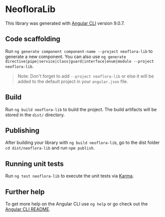 # NeofloraLib

This library was generated with [Angular CLI](https://github.com/angular/angular-cli) version 9.0.7.

## Code scaffolding

Run `ng generate component component-name --project neoflora-lib` to generate a new component. You can also use `ng generate directive|pipe|service|class|guard|interface|enum|module --project neoflora-lib`.
> Note: Don't forget to add `--project neoflora-lib` or else it will be added to the default project in your `angular.json` file. 

## Build

Run `ng build neoflora-lib` to build the project. The build artifacts will be stored in the `dist/` directory.

## Publishing

After building your library with `ng build neoflora-lib`, go to the dist folder `cd dist/neoflora-lib` and run `npm publish`.

## Running unit tests

Run `ng test neoflora-lib` to execute the unit tests via [Karma](https://karma-runner.github.io).

## Further help

To get more help on the Angular CLI use `ng help` or go check out the [Angular CLI README](https://github.com/angular/angular-cli/blob/master/README.md).
